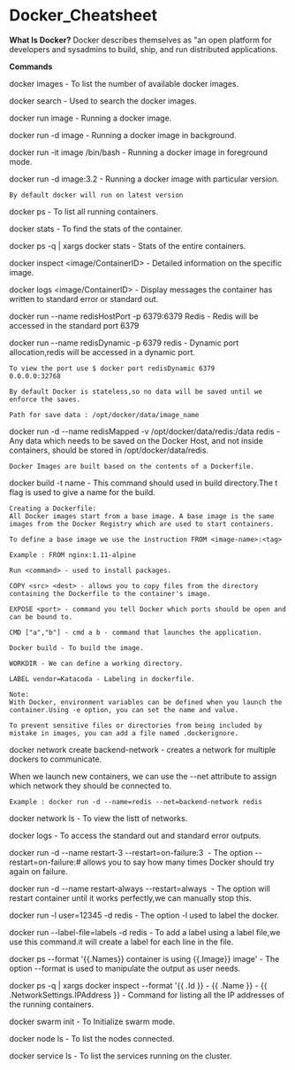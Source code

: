 # Docker_Cheatsheet

**What Is Docker?**
Docker describes themselves as "an open platform for developers and sysadmins to build, ship, and run distributed applications.

**Commands**

docker images - To list the number of available docker images.

docker search - Used to search the docker images.

docker run image - Running a docker image.

docker run -d image - Running a docker image in background.

docker run -it image /bin/bash - Running a docker image in foreground mode.

docker run -d image:3.2 - Running a docker image with particular version.

```
By default docker will run on latest version
```

docker ps - To list all running containers.

docker stats <name> - To find the stats of the container.
  
docker ps -q | xargs docker stats - Stats of the entire containers.

docker inspect <image/ContainerID> - Detailed information on the specific image.

docker logs <image/ContainerID> - Display messages the container has written to standard error or standard out.

docker run --name redisHostPort -p 6379:6379 Redis - Redis will be accessed in the standard port 6379

docker run --name redisDynamic -p 6379 redis - Dynamic port allocation,redis will be accessed in a dynamic port.

```
To view the port use $ docker port redisDynamic 6379
0.0.0.0:32768

By default Docker is stateless,so no data will be saved until we enforce the saves.

Path for save data : /opt/docker/data/image_name
```
docker run -d --name redisMapped -v /opt/docker/data/redis:/data redis - Any data which needs to be saved on the Docker Host, and not inside containers, should be stored in /opt/docker/data/redis.

```
Docker Images are built based on the contents of a Dockerfile.
```
docker build -t name - This command should used in build directory.The t flag is used to give a name for the build.

```
Creating a Dockerfile:
All Docker images start from a base image. A base image is the same images from the Docker Registry which are used to start containers.

To define a base image we use the instruction FROM <image-name>:<tag>

Example : FROM nginx:1.11-alpine

Run <command> - used to install packages.

COPY <src> <dest> - allows you to copy files from the directory containing the Dockerfile to the container's image.

EXPOSE <port> - command you tell Docker which ports should be open and can be bound to.

CMD ["a","b"] - cmd a b - command that launches the application.

Docker build - To build the image.

WORKDIR - We can define a working directory.

LABEL vendor=Katacoda - Labeling in dockerfile.

Note:
With Docker, environment variables can be defined when you launch the container.Using -e option, you can set the name and value.

To prevent sensitive files or directories from being included by mistake in images, you can add a file named .dockerignore.
```
docker network create backend-network - creates a network for multiple dockers to communicate.

When we launch new containers, we can use the --net attribute to assign which network they should be connected to. 

```
Example : docker run -d --name=redis --net=backend-network redis
```
docker network ls - To view the listt of networks.

docker logs <name> - To access the standard out and standard error outputs.

docker run -d --name restart-3 --restart=on-failure:3 <image> - The option --restart=on-failure:# allows you to say how many times Docker should try again on failure.

docker run -d --name restart-always --restart=always <image> - The option will restart container until it works perfectly,we can manually stop this.
  
docker run -l user=12345 -d redis - The option -l used to label the docker.

docker run --label-file=labels -d redis - To add a label using a label file,we use this command.it will create a label for each line in the file.

docker ps --format '{{.Names}} container is using {{.Image}} image' - The option --format is used to manipulate the output as user needs.

docker ps -q | xargs docker inspect --format '{{ .Id }} - {{ .Name }} - {{ .NetworkSettings.IPAddress }} - Command for listing all the IP addresses of the running containers.

docker swarm init - To Initialize swarm mode.

docker node ls - To list the nodes connected.

docker service ls - To list the services running on the cluster.
